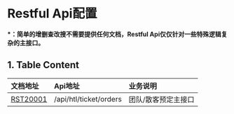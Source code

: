 # Restful Api配置

**\*：简单的增删查改搜不需要提供任何文档，Restful Api仅仅针对一些特殊逻辑复杂的主接口。**

## 1. Table Content

| 文档地址 | Api地址 | 业务说明 |
| :--- | :--- | :--- |
| [RST20001](/projects/hotel-system/21restfuljie-kou-pei-zhi/rst20001-apihtlticketorders.md) | /api/htl/ticket/orders | 团队/散客预定主接口 |



